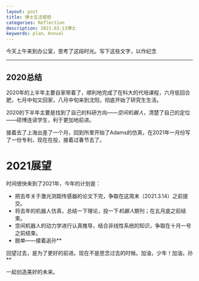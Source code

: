 ```yaml
---
layout: post
title: 博士生活感想
categories: Reflection
description: 2021.03.13博士
keywords: plan，Annual
---
```

今天上午来到办公室，思考了这段时光。写下这些文字，以作纪念



---
## 2020总结
2020年的上半年主要自家带着了，顺利地完成了在科大的代培课程，六月低回合肥，七月中旬又回家，八月中旬来到沈阳，彻底开始了研究生生活。

2020的下半年主要是找到了自己的科研方向——*空间机器人*，清楚了自己的定位——硕博连读学生，利于更加地前进。

接着去了上海出差了一个月，回到所里开始了Adams的仿真，在2021年一月份写了一份专利，现在在投，接着过春节去了。

# 2021展望
时间很快来到了2021年，今年的计划是：
- 把去年关于激光测距传感器的论文下完，争取在这周末（2021.3.14）之前提交。
- 将去年的机器人仿真，总结一下理论，投一下*机器人*期刊；在五月底之前结束。
- 空间机器人的动力学进行认真推导，结合非线性系统的知识，争取在十月一号之前结束。
- 脱单——接着追孙**



回望过去，是为了更好的前进。现在不是思念过去的时候。加油，少年！加油，孙**

一起创造美好的未来。

